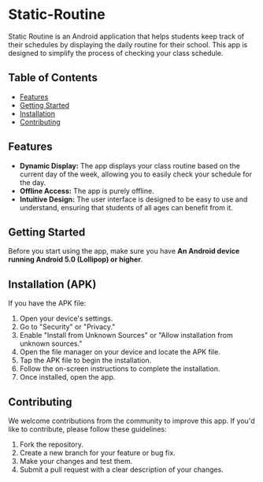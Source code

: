 # Static-Routine
Static Routine is an Android application that helps students keep track of their schedules by displaying the daily routine for their school. 
This app is designed to simplify the process of checking your class schedule.<br>

## Table of Contents

- [Features](#features)
- [Getting Started](#getting-started)
- [Installation](#installation-apk)
- [Contributing](#contributing)
## Features
- **Dynamic Display:** The app displays your class routine based on the current day of the week, allowing you to easily check your schedule for the day.
- **Offline Access:** The app is purely offline.
- **Intuitive Design:** The user interface is designed to be easy to use and understand, ensuring that students of all ages can benefit from it.
## Getting Started

Before you start using the app, make sure you have **An Android device running Android 5.0 (Lollipop) or higher**.

## Installation (APK)

If you have the APK file:

1. Open your device's settings.
2. Go to "Security" or "Privacy."
3. Enable "Install from Unknown Sources" or "Allow installation from unknown sources."
4. Open the file manager on your device and locate the APK file.
5. Tap the APK file to begin the installation.
6. Follow the on-screen instructions to complete the installation.
7. Once installed, open the app.

## Contributing

We welcome contributions from the community to improve this app. If you'd like to contribute, please follow these guidelines:

1. Fork the repository.
2. Create a new branch for your feature or bug fix.
3. Make your changes and test them.
4. Submit a pull request with a clear description of your changes.
